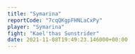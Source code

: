```yaml
---
title: "Symarina"
reportCode: "7cqQKgpFHNLaCxPy"
player: "Symarina"
fight: "Kael'thas Sunstrider"
date: 2021-11-08T19:49:23.146000+00:00
---
```

